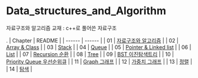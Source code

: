 # Data_structures_and_Algorithm

자료구조와 알고리즘
교재 : c++로 풀어쓴 자료구조


.
| Chapter | README |
| ------ | ------ |
| 01 | [자료구조와 알고리즘](https://github.com/wolinam/Data_structures_and_Algorithm/tree/master/CH01.%20%EC%9E%90%EB%A3%8C%EA%B5%AC%EC%A1%B0%EC%99%80%20%EC%95%8C%EA%B3%A0%EB%A6%AC%EC%A6%98) |
| 02 | [Array & Class](https://github.com/wolinam/Data_structures_and_Algorithm/blob/master/CH02.%20%EB%B0%B0%EC%97%B4%EA%B3%BC%20%ED%81%B4%EB%9E%98%EC%8A%A4/README.md) |
| 03 | [Stack](https://github.com/wolinam/Data_structures_and_Algorithm/blob/master/CH03.%20Stack/README.md) |
| 04 | [Queue](https://github.com/wolinam/Data_structures_and_Algorithm/blob/master/CH04.%20Queue/README.md) |
| 05 | [Pointer & Linked list](https://github.com/wolinam/Data_structures_and_Algorithm/blob/master/CH05.%20Pointer%20and%20Linked%20List/README.md) |
| 06 | [List](https://github.com/wolinam/Data_structures_and_Algorithm/blob/master/CH06.%20List/README.md) |
| 07 | [Recursion 순환](https://github.com/wolinam/Data_structures_and_Algorithm/blob/master/CH07.%20Recursion/README.md) |
| 08 | [Tree]() |
| 09 | [BST 이진탐색트리]() |
| 10 | [Priority Queue 우선순위큐]() |
| 11 | [Graph 그래프]() |
| 12 | [가중치 그래프]() |
| 13 | [정렬]() |
| 14 | [탐색]() |
